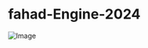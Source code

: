 # fahad-Engine-2024

![Image](https://github.com/user-attachments/assets/1d109355-2860-4d49-a8b1-bc71211bcaa6)
